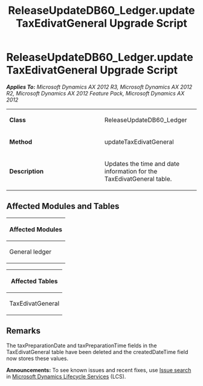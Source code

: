 ﻿---
title: ReleaseUpdateDB60_Ledger.updateTaxEdivatGeneral Upgrade Script
TOCTitle: ReleaseUpdateDB60_Ledger.updateTaxEdivatGeneral Upgrade Script
ms:assetid: 13184b9f-9ff0-4c31-cd24-7b5c08a001a6
ms:mtpsurl: https://msdn.microsoft.com/en-us/library/JJ718478(v=AX.60)
ms:contentKeyID: 49706763
ms.date: 05/18/2015
mtps_version: v=AX.60
---

# ReleaseUpdateDB60\_Ledger.updateTaxEdivatGeneral Upgrade Script 


_**Applies To:** Microsoft Dynamics AX 2012 R3, Microsoft Dynamics AX 2012 R2, Microsoft Dynamics AX 2012 Feature Pack, Microsoft Dynamics AX 2012_

<table>
<colgroup>
<col style="width: 50%" />
<col style="width: 50%" />
</colgroup>
<tbody>
<tr class="odd">
<td><p><strong>Class</strong></p></td>
<td><p>ReleaseUpdateDB60_Ledger</p></td>
</tr>
<tr class="even">
<td><p><strong>Method</strong></p></td>
<td><p>updateTaxEdivatGeneral</p></td>
</tr>
<tr class="odd">
<td><p><strong>Description</strong></p></td>
<td><p>Updates the time and date information for the TaxEdivatGeneral table.</p></td>
</tr>
</tbody>
</table>


## Affected Modules and Tables

<table>
<colgroup>
<col style="width: 100%" />
</colgroup>
<thead>
<tr class="header">
<th><p>Affected Modules</p></th>
</tr>
</thead>
<tbody>
<tr class="odd">
<td><p>General ledger</p></td>
</tr>
</tbody>
</table>


<table>
<colgroup>
<col style="width: 100%" />
</colgroup>
<thead>
<tr class="header">
<th><p>Affected Tables</p></th>
</tr>
</thead>
<tbody>
<tr class="odd">
<td><p>TaxEdivatGeneral</p></td>
</tr>
</tbody>
</table>


## Remarks

The taxPreparationDate and taxPreparationTime fields in the TaxEdivatGeneral table have been deleted and the createdDateTime field now stores these values.

  
**Announcements:** To see known issues and recent fixes, use [Issue search](http://go.microsoft.com/fwlink/?linkid=389258) in [Microsoft Dynamics Lifecycle Services](http://go.microsoft.com/fwlink/?linkid=306505) (LCS).

